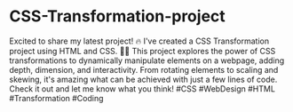 # CSS-Transformation-project
 Excited to share my latest project! 🔥 I've created a CSS Transformation project using HTML and CSS. 🎨✨ This project explores the power of CSS transformations to dynamically manipulate elements on a webpage, adding depth, dimension, and interactivity. From rotating elements to scaling and skewing, it's amazing what can be achieved with just a few lines of code. Check it out and let me know what you think! #CSS #WebDesign #HTML #Transformation #Coding
